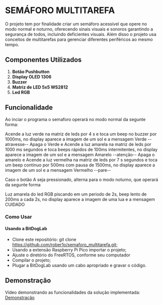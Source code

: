 # SEMÁFORO MULTITAREFA

O projeto tem por finalidade criar um semáforo acessível que opere no modo normal e noturno, oferecendo sinais visuais e sonoros garantindo a segurança de todos, incluindo deficientes visuais. Além disso o projeto usa conceitos de multitarefas para gerenciar diferentes periféricos ao mesmo tempo.

## Componentes Utilizados


1. **Botão Pushbutton**
2. **Display OLED 1306**
3. **Buzzer**
4. **Matriz de LED 5x5 WS2812** 
5. **Led RGB**

## Funcionalidade

Ao inciar o programa o semaforo operará no modo normal da segunte forma:

Acende a luz verde  na matriz de leds por 4 s e toca um beep no buzzer por 1000ms, no display aparece a imagem de um sol e a mensagem Verde --atravesse--
Apaga o Verde e Acende a luz amarela  na matriz de leds por 1000 ms segundos e toca  beeps rápidos de 100ms intermitentes, no display aparece a imagem de um sol e a mensagem Amarelo --atenção--
Apaga o amarelo e Acende a luz vermelha na matriz de leds por 7 s segundos e toca um beep continuo por 500ms com pausa de 1500ms, no display aparece a imagem de um sol e a mensagem Vermelho --pare--

Caso o botão A seja pressionado, alterna para o modo noturno, que operará da segunte forma

Luz amarela do led RGB piscando em um periodo de 2s, beep lento de 200ms a cada 2s, no display aparece a imagem de uma lua e a mensagem CUIDADO

### Como Usar

#### Usando a BitDogLab

- Clone este repositório: git clone https://github.com/rober1o/semaforo_multitarefa.git;
- Usando a extensão Raspberry Pi Pico importar o projeto;
- Ajuste o diretório do FreeRTOS, conforme seu computador
- Compilar o projeto;
- Plugar a BitDogLab usando um cabo apropriado e gravar o código.

## Demonstração

<!-- TODO: adicionar link do vídeo -->
Vídeo demonstrando as funcionalidades da solução implementada: [Demonstração](https://youtu.be/nhr6UkEngDA)
